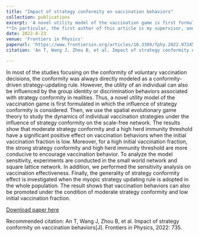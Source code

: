 ```yaml
---
title: "Impact of strategy conformity on vaccination behaviors"
collection: publications
excerpt: 'A novel utility model of the vaccination game is first formulated in which the influence of strategy conformity is considered. Then, we use the spatial evolutionary game theory to study the dynamics of individual vaccination strategies under the influence of strategy conformity on the scale-free network.  
**In particular, the first author of this article is my supervisor, and I am the second author.**'
date: 2022-8-23
venue: 'Frontiers in Physics'
paperurl: 'https://www.frontiersin.org/articles/10.3389/fphy.2022.972457/full'
citation: 'An T, Wang J, Zhou B, et al. Impact of strategy conformity on vaccination behaviors[J]. Frontiers in Physics, 2022: 735.'

---
```

 In most of the studies focusing on the conformity of voluntary vaccination decisions, the conformity was always directly modeled as a conformity-driven strategy-updating rule. However, the utility of an individual can also be influenced by the group identity or discrimination behaviors associated with strategy conformity in realities. Thus, a novel utility model of the vaccination game is first formulated in which the influence of strategy conformity is considered. Then, we use the spatial evolutionary game theory to study the dynamics of individual vaccination strategies under the influence of strategy conformity on the scale-free network. The results show that moderate strategy conformity and a high herd immunity threshold have a significant positive effect on vaccination behaviors when the initial vaccination fraction is low. Moreover, for a high initial vaccination fraction, the strong strategy conformity and high herd immunity threshold are more conducive to encourage vaccination behavior. To analyze the model sensitivity, experiments are conducted in the small world network and square lattice network. In addition, we performed the sensitivity analysis on vaccination effectiveness. Finally, the generality of strategy conformity effect is investigated when the myopic strategy updating rule is adopted in the whole population. The result shows that vaccination behaviors can also be promoted under the condition of moderate strategy conformity and low initial vaccination fraction.
 
[Download paper here](../files/fip2022.pdf)

Recommended citation: An T, Wang J, Zhou B, et al. Impact of strategy conformity on vaccination behaviors[J]. Frontiers in Physics, 2022: 735.
